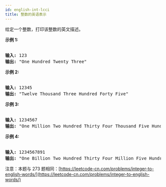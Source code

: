 ```yaml
---
id: english-int-lcci
title: 整数的英语表示
---
```

给定一个整数，打印该整数的英文描述。

**示例 1:**


<pre><br/><strong>输入:</strong> 123<br/><strong>输出:</strong> &#34;One Hundred Twenty Three&#34;<br/></pre>

**示例 2:**


<pre><br/><strong>输入:</strong> 12345<br/><strong>输出:</strong> &#34;Twelve Thousand Three Hundred Forty Five&#34;</pre>

**示例 3:**


<pre><br/><strong>输入:</strong> 1234567<br/><strong>输出:</strong> &#34;One Million Two Hundred Thirty Four Thousand Five Hundred Sixty Seven&#34;</pre>

**示例 4:**


<pre><br/><strong>输入:</strong> 1234567891<br/><strong>输出:</strong> &#34;One Billion Two Hundred Thirty Four Million Five Hundred Sixty Seven Thousand Eight Hundred Ninety One&#34;</pre>

注意：本题与 273 题相同：[https://leetcode-cn.com/problems/integer-to-english-words/](https://leetcode-cn.com/problems/integer-to-english-words/)
